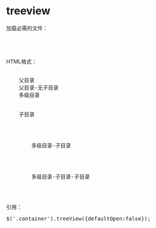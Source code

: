 # treeview
加载必需的文件：
<code>
<link type="text/css" rel="stylesheet" href="./treeview.css">
<script type="text/javascript" src="./jquery-1.8.3.min.js"></script>
<script type="text/javascript" src="./treeview.js"></script>
</code>
HTML格式：
<pre>
<div class="tree-folders">
    <span>父目录</span>
    <span class="no-child">父目录-无子目录</span>
    <span>多级目录</span>
</div>
<div class="tree-files">
    <span class="no-child">子目录</span>
</div>
<div class="tree-files">
    <div class="tree-folders">
        <span>多级目录-子目录</span>
    </div>
    <div class="tree-files">
        <span class="no-child">多级目录-子目录-子目录</span>
    </div>
</div>
</pre>
引用：
<pre>
$('.container').treeView({defaultOpen:false});
</pre>
